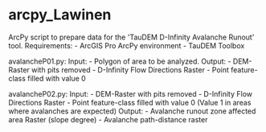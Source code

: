 # arcpy_Lawinen

ArcPy script to prepare data for the 'TauDEM D-Infinity Avalanche Runout' tool.
Requirements:
            - ArcGIS Pro ArcPy environment
            - TauDEM Toolbox


avalancheP01.py:
    Input:  - Polygon of area to be analyzed.
    Output: - DEM-Raster with pits removed
            - D-Infinity Flow Directions Raster
            - Point feature-class filled with value 0
          
avalancheP02.py:
    Input:  - DEM-Raster with pits removed
            - D-Infinity Flow Directions Raster
            - Point feature-class filled with value 0 (Value 1 in areas where avalanches are expected)
    Output: - Avalanche runout zone affected area Raster (slope degree)
            - Avalanche path-distance raster
  
  
